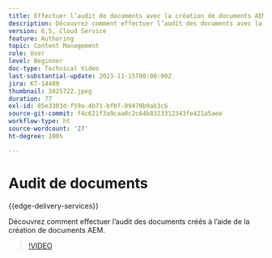 ```yaml
---
title: Effectuer l’audit de documents avec la création de documents AEM
description: Découvrez comment effectuer l’audit des documents avec la création de documents AEM.
version: 6.5, Cloud Service
feature: Authoring
topic: Content Management
role: User
level: Beginner
doc-type: Technical Video
last-substantial-update: 2023-11-15T00:00:00Z
jira: KT-14489
thumbnail: 3425722.jpeg
duration: 77
exl-id: 85e3303d-f59a-4b71-bfb7-09470b9ab3c6
source-git-commit: f4c621f3a9caa8c2c64b8323312343fe421a5aee
workflow-type: ht
source-wordcount: '27'
ht-degree: 100%

---
```


# Audit de documents

{{edge-delivery-services}}

Découvrez comment effectuer l’audit des documents créés à l’aide de la création de documents AEM.

>[!VIDEO](https://video.tv.adobe.com/v/3425722/?learn=on)
